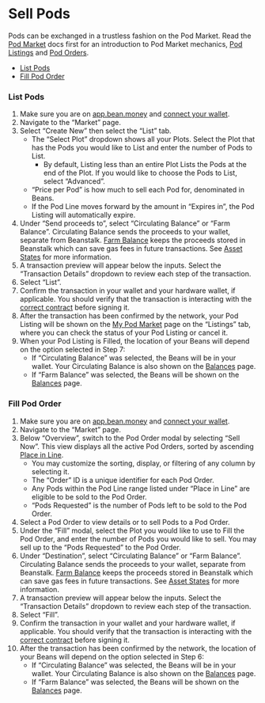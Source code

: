 # Sell Pods

Pods can be exchanged in a trustless fashion on the Pod Market. Read the [Pod Market](../../farm/market.md#the-pod-market) docs first for an introduction to Pod Market mechanics, [Pod Listings](../../protocol-resources/glossary.md#pod-listing) and [Pod Orders](../../protocol-resources/glossary.md#pod-order).

* [List Pods](sell-pods.md#\_f0v6b16fz4gt)
* [Fill Pod Order](sell-pods.md#\_ypbvhjlyyqna)

### List Pods <a href="#list-pods" id="list-pods"></a>

1. Make sure you are on [app.bean.money](https://app.bean.money/) and [connect your wallet](../getting-started/connect-wallet.md).
2. Navigate to the “Market” page.
3. Select “Create New” then select the “List” tab.
   * The “Select Plot” dropdown shows all your Plots. Select the Plot that has the Pods you would like to List and enter the number of Pods to List.
     * By default, Listing less than an entire Plot Lists the Pods at the end of the Plot. If you would like to choose the Pods to List, select “Advanced”.
   * “Price per Pod” is how much to sell each Pod for, denominated in Beans.
   * If the Pod Line moves forward by the amount in “Expires in”, the Pod Listing will automatically expire.
4. Under “Send proceeds to”, select “Circulating Balance” or “Farm Balance”. Circulating Balance sends the proceeds to your wallet, separate from Beanstalk. [Farm Balance](../../protocol-resources/glossary.md#farm-assets) keeps the proceeds stored in Beanstalk which can save gas fees in future transactions. See [Asset States](../../protocol-resources/asset-states.md) for more information.
5. A transaction preview will appear below the inputs. Select the “Transaction Details” dropdown to review each step of the transaction.
6. Select “List”.
7. Confirm the transaction in your wallet and your hardware wallet, if applicable. You should verify that the transaction is interacting with the [correct contract](../../protocol-resources/contracts.md) before signing it.
8. After the transaction has been confirmed by the network, your Pod Listing will be shown on the [My Pod Market](https://app.bean.money/#/market/account) page on the “Listings” tab, where you can check the status of your Pod Listing or cancel it.
9. When your Pod Listing is Filled, the location of your Beans will depend on the option selected in Step 7:
   * If “Circulating Balance” was selected, the Beans will be in your wallet. Your Circulating Balance is also shown on the [Balances](https://app.bean.money/#/balances) page.
   * If “Farm Balance” was selected, the Beans will be shown on the [Balances](https://app.bean.money/#/balances) page.

### Fill Pod Order <a href="#fill-pod-order" id="fill-pod-order"></a>

1. Make sure you are on [app.bean.money](https://app.bean.money/) and [connect your wallet](../getting-started/connect-wallet.md).
2. Navigate to the “Market” page.
3. Below “Overview”, switch to the Pod Order modal by selecting “Sell Now”. This view displays all the active Pod Orders, sorted by ascending [Place in Line](../../protocol-resources/glossary.md#pod-line).
   * You may customize the sorting, display, or filtering of any column by selecting it.
   * The “Order” ID is a unique identifier for each Pod Order.
   * Any Pods within the Pod Line range listed under “Place in Line” are eligible to be sold to the Pod Order.
   * “Pods Requested” is the number of Pods left to be sold to the Pod Order.
4. Select a Pod Order to view details or to sell Pods to a Pod Order.
5. Under the “Fill” modal, select the Plot you would like to use to Fill the Pod Order, and enter the number of Pods you would like to sell. You may sell up to the “Pods Requested” to the Pod Order.
6. Under “Destination”, select “Circulating Balance” or “Farm Balance”. Circulating Balance sends the proceeds to your wallet, separate from Beanstalk. [Farm Balance](../../protocol-resources/glossary.md#farm-assets) keeps the proceeds stored in Beanstalk which can save gas fees in future transactions. See [Asset States](../../protocol-resources/asset-states.md) for more information.
7. A transaction preview will appear below the inputs. Select the “Transaction Details” dropdown to review each step of the transaction.
8. Select “Fill”.
9. Confirm the transaction in your wallet and your hardware wallet, if applicable. You should verify that the transaction is interacting with the [correct contract](../../protocol-resources/contracts.md) before signing it.
10. After the transaction has been confirmed by the network, the location of your Beans will depend on the option selected in Step 6:
    * If “Circulating Balance” was selected, the Beans will be in your wallet. Your Circulating Balance is also shown on the [Balances](https://app.bean.money/#/balances) page.
    * If “Farm Balance” was selected, the Beans will be shown on the [Balances](https://app.bean.money/#/balances) page.
